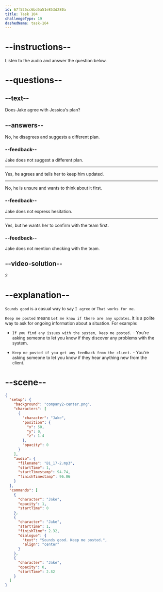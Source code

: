 ```yaml
---
id: 67f525cc6bd5a51e853d280a
title: Task 104
challengeType: 19
dashedName: task-104
---
```


<!-- (audio) Jake: Sounds good. Keep me posted. -->

# --instructions--

Listen to the audio and answer the question below.

# --questions--

## --text--

Does Jake agree with Jessica's plan?

## --answers--

No, he disagrees and suggests a different plan.

### --feedback--

Jake does not suggest a different plan.

---

Yes, he agrees and tells her to keep him updated.

---

No, he is unsure and wants to think about it first.

### --feedback--

Jake does not express hesitation.

---

Yes, but he wants her to confirm with the team first.

### --feedback--

Jake does not mention checking with the team.

## --video-solution--

2

# --explanation--

`Sounds good` is a casual way to say `I agree` or `That works for me`.

`Keep me posted` means `Let me know if there are any updates`. It is a polite way to ask for ongoing information about a situation. For example:

- `If you find any issues with the system, keep me posted.` - You're asking someone to let you know if they discover any problems with the system.

- `Keep me posted if you get any feedback from the client.` - You're asking someone to let you know if they hear anything new from the client.

# --scene--

```json
{
  "setup": {
    "background": "company2-center.png",
    "characters": [
      {
        "character": "Jake",
        "position": {
          "x": 50,
          "y": 0,
          "z": 1.4
        },
        "opacity": 0
      }
    ],
    "audio": {
      "filename": "B1_17-2.mp3",
      "startTime": 1,
      "startTimestamp": 94.74,
      "finishTimestamp": 96.06
    }
  },
  "commands": [
    {
      "character": "Jake",
      "opacity": 1,
      "startTime": 0
    },
    {
      "character": "Jake",
      "startTime": 1,
      "finishTime": 2.32,
      "dialogue": {
        "text": "Sounds good. Keep me posted.",
        "align": "center"
      }
    },
    {
      "character": "Jake",
      "opacity": 0,
      "startTime": 2.82
    }
  ]
}
```
